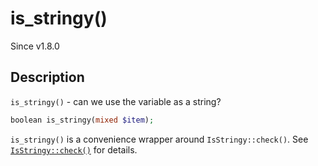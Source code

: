 # is_stringy()

<div class="callout info" markdown="1">
Since v1.8.0
</div>

## Description

`is_stringy()` - can we use the variable as a string?

```php
boolean is_stringy(mixed $item);
```

`is_stringy()` is a convenience wrapper around `IsStringy::check()`. See [`IsStringy::check()`](IsStringy.check.html) for details.
